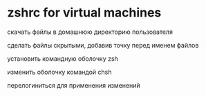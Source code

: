 # zshrc for virtual machines

скачать файлы в домашнюю директорию пользователя

сделать файлы скрытыми, добавив точку перед именем файлов

установить командную оболочку zsh

изменить оболочку командой chsh

перелогиниться для применения изменений
